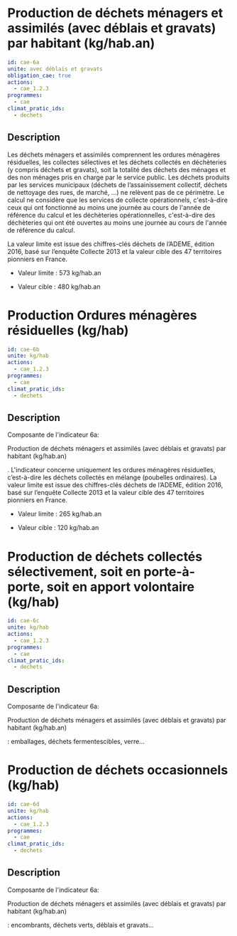 # Production de déchets ménagers et assimilés (avec déblais et gravats) par habitant (kg/hab.an)
```yaml
id: cae-6a
unite: avec déblais et gravats
obligation_cae: true
actions:
  - cae_1.2.3
programmes:
  - cae
climat_pratic_ids:
  - dechets
```
## Description
Les déchets ménagers et assimilés comprennent les ordures ménagères résiduelles, les collectes sélectives et les déchets collectés en déchèteries (y compris déchets et gravats), soit la totalité des déchets des ménages et des non ménages pris en charge par le service public. Les déchets produits par les services municipaux (déchets de l’assainissement collectif, déchets de nettoyage des rues, de marché, …) ne relèvent pas de ce périmètre.  Le calcul ne considère que les services de collecte opérationnels, c'est-à-dire ceux qui ont fonctionné au moins une journée au cours de l'année de référence du calcul et les déchèteries opérationnelles, c'est-à-dire des déchèteries qui ont été ouvertes au moins une journée au cours de l'année de référence du calcul.

La valeur limite est issue des chiffres-clés déchets de l’ADEME, édition 2016, basé sur l’enquête Collecte 2013 et la valeur cible des 47 territoires pionniers en France.

- Valeur limite : 573 kg/hab.an

- Valeur cible : 480 kg/hab.an




# Production Ordures ménagères résiduelles (kg/hab)
```yaml
id: cae-6b
unite: kg/hab
actions:
  - cae_1.2.3
programmes:
  - cae
climat_pratic_ids:
  - dechets
```
## Description
Composante de l'indicateur 6a:

Production de déchets ménagers et assimilés (avec déblais et gravats) par habitant (kg/hab.an)

. L'indicateur concerne uniquement les ordures ménagères résiduelles, c’est-à-dire les déchets collectés en mélange (poubelles ordinaires). La valeur limite est issue des chiffres-clés déchets de l’ADEME, édition 2016, basé sur l’enquête Collecte 2013 et la valeur cible des 47 territoires pionniers en France.

- Valeur limite : 265 kg/hab.an

- Valeur cible : 120 kg/hab.an




# Production de déchets collectés sélectivement, soit en porte-à-porte, soit en apport volontaire (kg/hab)
```yaml
id: cae-6c
unite: kg/hab
actions:
  - cae_1.2.3
programmes:
  - cae
climat_pratic_ids:
  - dechets
```
## Description
Composante de l'indicateur 6a:

Production de déchets ménagers et assimilés (avec déblais et gravats) par habitant (kg/hab.an)

: emballages, déchets fermentescibles, verre…




# Production de déchets occasionnels (kg/hab)
```yaml
id: cae-6d
unite: kg/hab
actions:
  - cae_1.2.3
programmes:
  - cae
climat_pratic_ids:
  - dechets
```
## Description
Composante de l'indicateur 6a:

Production de déchets ménagers et assimilés (avec déblais et gravats) par habitant (kg/hab.an)

: encombrants, déchets verts, déblais et gravats…




